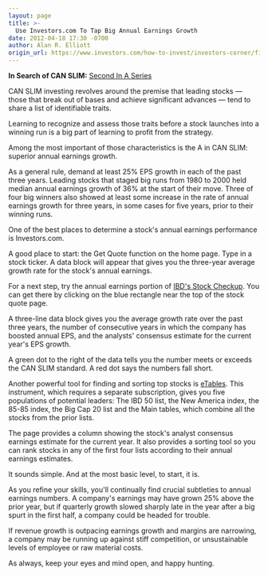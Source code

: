 ```yaml
---
layout: page
title: >-
  Use Investors.com To Tap Big Annual Earnings Growth
date: 2012-04-18 17:30 -0700
author: Alan R. Elliott
origin_url: https://www.investors.com/how-to-invest/investors-corner/find-annual-earnings-growth-data-at-investorscom/
---
```


**In Search of CAN SLIM:** [Second In A Series](http://news.investors.com/specialreport/607647/201204171805/in-search-of-can-slim.aspx)

CAN SLIM investing revolves around the premise that leading stocks — those that break out of bases and achieve significant advances — tend to share a list of identifiable traits.

Learning to recognize and assess those traits before a stock launches into a winning run is a big part of learning to profit from the strategy.

Among the most important of those characteristics is the A in CAN SLIM: superior annual earnings growth.

As a general rule, demand at least 25% EPS growth in each of the past three years. Leading stocks that staged big runs from 1980 to 2000 held median annual earnings growth of 36% at the start of their move. Three of four big winners also showed at least some increase in the rate of annual earnings growth for three years, in some cases for five years, prior to their winning runs.

One of the best places to determine a stock's annual earnings performance is Investors.com.

A good place to start: the Get Quote function on the home page. Type in a stock ticker. A data block will appear that gives you the three-year average growth rate for the stock's annual earnings.

For a next step, try the annual earnings portion of [IBD's Stock Checkup](http://research.investors.com/StockCheckup.aspx). You can get there by clicking on the blue rectangle near the top of the stock quote page.

A three-line data block gives you the average growth rate over the past three years, the number of consecutive years in which the company has boosted annual EPS, and the analysts' consensus estimate for the current year's EPS growth.

A green dot to the right of the data tells you the number meets or exceeds the CAN SLIM standard. A red dot says the numbers fall short.

Another powerful tool for finding and sorting top stocks is [eTables](http://research.investors.com/eTables/Default.aspx). This instrument, which requires a separate subscription, gives you five populations of potential leaders: The IBD 50 list, the New America index, the 85-85 index, the Big Cap 20 list and the Main tables, which combine all the stocks from the prior lists.

The page provides a column showing the stock's analyst consensus earnings estimate for the current year. It also provides a sorting tool so you can rank stocks in any of the first four lists according to their annual earnings estimates.

It sounds simple. And at the most basic level, to start, it is.

As you refine your skills, you'll continually find crucial subtleties to annual earnings numbers. A company's earnings may have grown 25% above the prior year, but if quarterly growth slowed sharply late in the year after a big spurt in the first half, a company could be headed for trouble.

If revenue growth is outpacing earnings growth and margins are narrowing, a company may be running up against stiff competition, or unsustainable levels of employee or raw material costs.

As always, keep your eyes and mind open, and happy hunting.
